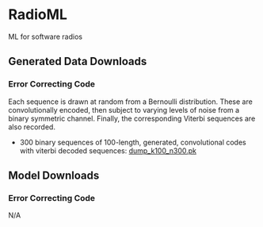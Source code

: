 # RadioML
ML for software radios

## Generated Data Downloads

### Error Correcting Code

Each sequence is drawn at random from a Bernoulli distribution. These are convolutionally encoded, then subject to varying levels of noise from a binary symmetric channel. Finally, the corresponding Viterbi sequences are also recorded.

- 300 binary sequences of 100-length, generated, convolutional codes with viterbi decoded sequences: [dump_k100_n300.pk](https://www.dropbox.com/s/5pnmxrhclnqxkju/viterbi_dump_k100_n300.pk?dl=0)


## Model Downloads

### Error Correcting Code

N/A
